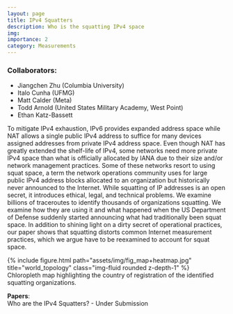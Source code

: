 ```yaml
---
layout: page
title: IPv4 Squatters
description: Who is the squatting IPv4 space
img:
importance: 2
category: Measurements
---
```

### Collaborators:
<ul>
  <li>Jiangchen Zhu (Columbia University)</li>
  <li>Italo Cunha (UFMG)</li>
   <li>Matt Calder (Meta)</li>
   <li>Todd Arnold (United States Military Academy, West Point)</li>
   <li>Ethan Katz-Bassett</li>
</ul>

To mitigate IPv4 exhaustion, IPv6 provides expanded address space
while NAT allows a single public IPv4 address to suffice for many
devices assigned addresses from private IPv4 address space. Even
though NAT has greatly extended the shelf-life of IPv4, some networks need more private IPv4 space than what is officially allocated
by IANA due to their size and/or network management practices.
Some of these networks resort to using squat space, a term the
network operations community uses for large public IPv4 address
blocks allocated to an organization but historically never announced
to the Internet. While squatting of IP addresses is an open secret,
it introduces ethical, legal, and technical problems. We examine
billions of traceroutes to identify thousands of organizations squatting. We examine how they are using it and what happened when
the US Department of Defense suddenly started announcing what
had traditionally been squat space. In addition to shining light on a
dirty secret of operational practices, our paper shows that squatting
distorts common Internet measurement practices, which we argue
have to be reexamined to account for squat space.

<div class="row">
    <div class="col-sm mt-3 mt-md-0">
        {% include figure.html path="assets/img/fig_map+heatmap.jpg" title="world_topology" class="img-fluid rounded z-depth-1" %}
    </div>
</div>
<div class="caption">
Chloropleth map highlighting the country of registration of the identified squatting organizations.
</div>

**Papers**: <br>
Who are the IPv4 Squatters? - Under Submission<br>
